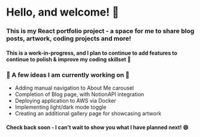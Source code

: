 # Hello, and welcome! :wave:

### This is my React portfolio project - a space for me to share blog posts, artwork, coding projects and more!

#### This is a work-in-progress, and I plan to continue to add features to continue to polish & improve my coding skillset :muscle:

### :thought_balloon: A few ideas I am currently working on :thought_balloon:

- Adding manual navigation to About Me carousel
- Completion of Blog page, with NotionAPI integration
- Deploying application to AWS via Docker
- Implementing light/dark mode toggle
- Creating an additional gallery page for showcasing artwork

#### Check back soon - I can't wait to show you what I have planned next! :smile:

